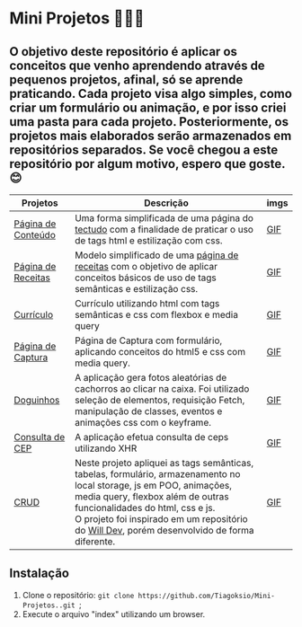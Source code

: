 # **Mini Projetos** 🧑🏻‍💻
O objetivo deste repositório é aplicar os conceitos que venho aprendendo através de pequenos projetos, afinal, só se aprende praticando. Cada projeto visa algo simples, como criar um formulário ou animação, e por isso criei uma pasta para cada projeto. Posteriormente, os projetos mais elaborados serão armazenados em repositórios separados. Se você chegou a este repositório por algum motivo, espero que goste.😊
---

| Projetos  | Descrição | imgs
| ------------- | ------------- | ------------- |
|[Página de Conteúdo](https://github.com/Tiagoksio/Mini-Projetos./tree/master/pagina_de_conteudo)| Uma forma simplificada de uma página do [tectudo](https://www.techtudo.com.br/listas/2024/08/viloes-da-conta-de-luz-veja-7-eletronicos-que-gastam-muita-energia-edinfoeletro.ghtml) com a finalidade de praticar o uso de tags html e estilização com css.| [GIF](./mediaReadMe/pagina_de_conteudo.gif)|
|[Página de Receitas](https://github.com/Tiagoksio/Mini-Projetos./tree/master/pagina_de_receitas)| Modelo simplificado de uma [página de receitas](https://www.tudogostoso.com.br/receita/155609-bolo-de-fuba-de-liquidificador-super-fofo.html) com o objetivo de aplicar conceitos básicos de uso de tags semânticas e estilização css.| [GIF](./mediaReadMe/pagina_de_receita.gif)|
|[Currículo](https://github.com/Tiagoksio/Mini-Projetos./tree/master/curriculo)| Currículo utilizando html com tags semânticas e css com flexbox e media query| [GIF](./mediaReadMe/curriculo.gif)|
|[Página de Captura](https://github.com/Tiagoksio/Mini-Projetos./tree/master/pagina_de_captura)| Página de Captura com formulário, aplicando conceitos do html5 e css com media query.| [GIF](./mediaReadMe/tela_de_captura.gif)|
|[Doguinhos](https://github.com/Tiagoksio/Mini-Projetos./tree/master/FetchApiDogs)| A aplicação gera fotos aleatórias de cachorros ao clicar na caixa. Foi utilizado seleção de elementos, requisição Fetch, manipulação de classes, eventos e animações css com o keyframe.| [GIF](./mediaReadMe/fetchapi.gif)|
|[Consulta de CEP](https://github.com/Tiagoksio/Mini-Projetos./tree/master/XmlHttpRequest_CEP)| A aplicação efetua consulta de ceps utilizando XHR| [GIF](./mediaReadMe/xmlhttprequest.gif)|
|[CRUD](https://github.com/Tiagoksio/Mini-Projetos./tree/master/crud_localStorage)  | Neste projeto apliquei as tags semânticas, tabelas, formulário, armazenamento no local storage, js em POO, animações, media query, flexbox além de outras funcionalidades do html, css e js.<br>O projeto foi inspirado em um repositório do [Will Dev](https://github.com/WilliamDosSantos/CRUD-JavaScript), porém desenvolvido de forma diferente. | [GIF](./mediaReadMe/crud.gif)|

## Instalação

1. Clone o repositório: ```git clone https://github.com/Tiagoksio/Mini-Projetos..git ```;
2. Execute o arquivo "index" utilizando um browser.